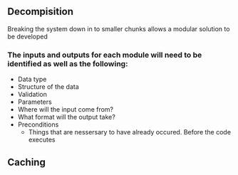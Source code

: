 ## Decompisition 
Breaking the system down in to smaller chunks allows a modular solution to be developed

### The inputs and outputs for each module will need to be identified as well as the following:
- Data type
- Structure of the data
- Validation
- Parameters
- Where will the input come from?
- What format will the output take?
- Preconditions
	- Things that are nessersary to have already occured. Before the code executes

## Caching

